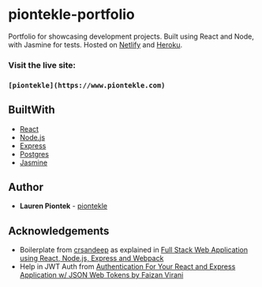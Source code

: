 # piontekle-portfolio

Portfolio for showcasing development projects. Built using React and Node, with Jasmine for tests. Hosted on [Netlify](https://www.netlify.com/) and [Heroku](https://heroku.com).

### Visit the live site:
### `[piontekle](https://www.piontekle.com)`

## BuiltWith
- [React](https://reactjs.org/)
- [Node.js](https://nodejs.org/en/)
- [Express](https://expressjs.com/)
- [Postgres](https://www.postgresql.org/)
- [Jasmine](https://jasmine.github.io/)


## Author
- __Lauren Piontek__ - [piontekle](https://github.com/piontekle)

## Acknowledgements
- Boilerplate from [crsandeep](https://github.com/crsandeep) as explained in [Full Stack Web Application using React, Node.js, Express and Webpack](https://hackernoon.com/full-stack-web-application-using-react-node-js-express-and-webpack-97dbd5b9d708)
- Help in JWT Auth from [Authentication For Your React and Express Application w/ JSON Web Tokens by Faizan Virani](https://medium.com/@faizanv/authentication-for-your-react-and-express-application-w-json-web-tokens-923515826e0)
